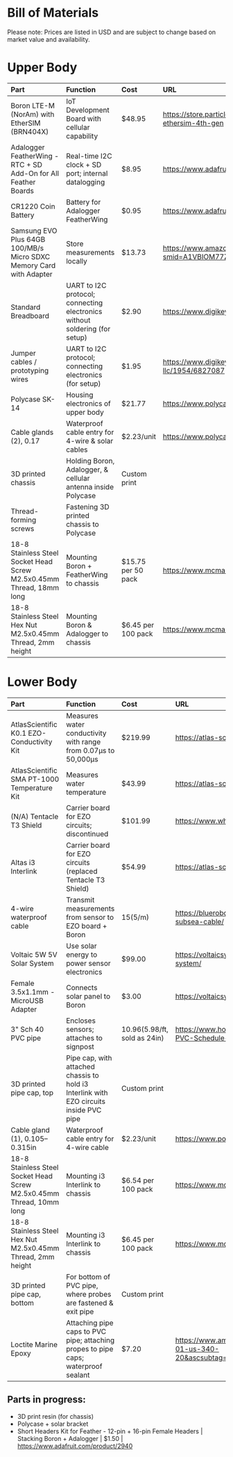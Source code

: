 # Bill of Materials
Please note: Prices are listed in USD and are subject to change based on market value and availability.

# Upper Body
Part | Function | Cost | URL
| :---------------- | :------ | :---- | :---- |
Boron LTE-M (NorAm) with EtherSIM (BRN404X) | IoT Development Board with cellular capability | $48.95 | https://store.particle.io/products/boron-lte-cat-m1-noram-with-ethersim-4th-gen
Adalogger FeatherWing - RTC + SD Add-On for All Feather Boards | Real-time I2C clock + SD port; internal datalogging | $8.95 | https://www.adafruit.com/product/2922
CR1220 Coin Battery | Battery for Adalogger FeatherWing | $0.95 |  https://www.adafruit.com/product/380
Samsung EVO Plus 64GB 100/MB/s Micro SDXC Memory Card with Adapter | Store measurements locally | $13.73 | https://www.amazon.com/gp/product/B07349L1WS/ref=sw_img_1?smid=A1VBIOM77ZTQRM&psc=1
Standard Breadboard | UART to I2C protocol; connecting electronics without soldering (for setup) | $2.90 | https://www.digikey.com/en/products/detail/dfrobot/FIT0096/7597069
Jumper cables / prototyping wires | UART to I2C protocol; connecting electronics (for setup) | $1.95 | https://www.digikey.com/en/products/detail/adafruit-industries-llc/1954/6827087
Polycase SK-14 | Housing electronics of upper body | $21.77 | https://www.polycase.com/sk-14
Cable glands (2), 0.17 | Waterproof cable entry for 4-wire & solar cables | $2.23/unit | https://www.polycase.com/cg3-cable-glands#CG-313D
3D printed chassis | Holding Boron, Adalogger, & cellular antenna inside Polycase | Custom print | 
Thread-forming screws | Fastening 3D printed chassis to Polycase |  | 
18-8 Stainless Steel Socket Head Screw M2.5x0.45mm Thread, 18mm long | Mounting Boron + FeatherWing to chassis | $15.75 per 50 pack | https://www.mcmaster.com/91292A028/
18-8 Stainless Steel Hex Nut M2.5x0.45mm Thread, 2mm height | Mounting Boron & Adalogger to chassis | $6.45 per 100 pack | https://www.mcmaster.com/91828A113/

# Lower Body
Part | Function | Cost | URL
| :---------------- | :------ | :---- | :---- |
AtlasScientific K0.1 EZO-Conductivity Kit | Measures water conductivity with range from 0.07µs to 50,000µs | $219.99 | https://atlas-scientific.com/kits/conductivity-k-0-1-kit/
AtlasScientific SMA PT-1000 Temperature Kit | Measures water temperature | $43.99 | https://atlas-scientific.com/kits/sma-temperature-kit/
(N/A) Tentacle T3 Shield | Carrier board for EZO circuits; discontinued | $101.99 | https://www.whiteboxes.ch/docs/tentacle/t3/#/
Altas i3 Interlink | Carrier board for EZO circuits (replaced Tentacle T3 Shield) | $54.99 | https://atlas-scientific.com/electrical-isolation/i3-interlink/
4-wire waterproof cable | Transmit measurements from sensor to EZO board + Boron | $15 ($5/m) | https://bluerobotics.com/store/cables-connectors/pur-subsea-cable/
Voltaic 5W 5V Solar System | Use solar energy to power sensor electronics | $99.00 |  https://voltaicsystems.com/5-watt-5-volt-35wh-solar-system/
Female 3.5x1.1mm - MicroUSB Adapter | Connects solar panel to Boron | $3.00 | https://voltaicsystems.com/A101
3" Sch 40 PVC pipe | Encloses sensors; attaches to signpost | $10.96 ($5.98/ft, sold as 24in) | https://www.homedepot.com/p/IPEX-3-in-x-24-in-Rigid-PVC-Schedule-40-Pipe-2203/205706641
3D printed pipe cap, top | Pipe cap, with attached chassis to hold i3 Interlink with EZO circuits inside PVC pipe | Custom print | 
Cable gland (1), 0.105–0.315in | Waterproof cable entry for 4-wire cable | $2.23/unit | https://www.polycase.com/cg3-cable-glands#CG-31
18-8 Stainless Steel Socket Head Screw M2.5x0.45mm Thread, 10mm long | Mounting i3 Interlink to chassis | $6.54 per 100 pack | https://www.mcmaster.com/91292A014/
18-8 Stainless Steel Hex Nut M2.5x0.45mm Thread, 2mm height | Mounting i3 Interlink to chassis | $6.45 per 100 pack | https://www.mcmaster.com/91828A113/
3D printed pipe cap, bottom | For bottom of PVC pipe, where probes are fastened & exit pipe | Custom print |
Loctite Marine Epoxy | Attaching pipe caps to PVC pipe; attaching propes to pipe caps; waterproof sealant | $7.20 | https://www.amazon.com/dp/B00KH62K50?tag=psuni-01-us-340-20&ascsubtag=wtbs_6792893518cb9545d7275495&th=1


## Parts in progress:
- 3D print resin (for chassis)
- Polycase + solar bracket
- Short Headers Kit for Feather - 12-pin + 16-pin Female Headers | Stacking Boron + Adalogger | $1.50 | https://www.adafruit.com/product/2940